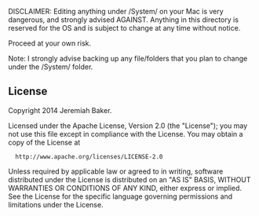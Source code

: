 DISCLAIMER:
Editing anything under /System/ on your Mac is very dangerous, and strongly advised AGAINST. Anything in this directory is reserved for the OS and is subject to change at any time without notice.

Proceed at your own risk.

Note: I strongly advise backing up any file/folders that you plan to change under the /System/ folder.

## License

 Copyright 2014 Jeremiah Baker.

 Licensed under the Apache License, Version 2.0 (the "License");
 you may not use this file except in compliance with the License.
 You may obtain a copy of the License at

      http://www.apache.org/licenses/LICENSE-2.0

 Unless required by applicable law or agreed to in writing, software
 distributed under the License is distributed on an "AS IS" BASIS,
 WITHOUT WARRANTIES OR CONDITIONS OF ANY KIND, either express or implied.
 See the License for the specific language governing permissions and
 limitations under the License.
